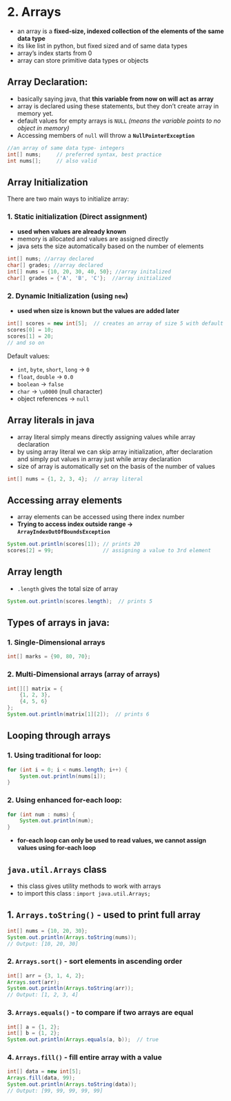 # 2. Arrays

- an array is a **fixed-size, indexed collection of the elements of the same data type**
- its like  list in python, but fixed sized and of same data types
- array’s index starts from 0
- array can store primitive data types or objects

## Array Declaration:

- basically saying java, that **this variable from now on will act as array**
- array is declared using these statements, but they don’t create array in memory yet.
- default values for empty arrays is `NULL` *(means the variable points to no object in memory)*
- Accessing members of `null` will throw a **`NullPointerException`**

```java
//an array of same data type- integers
int[] nums;     // preferred syntax, best practice
int nums[];     // also valid
```

## Array Initialization

There are two main ways to initialize array:

### 1. Static initialization (Direct assignment)

- **used when values are already known**
- memory is allocated and values are assigned directly
- java sets the size automatically based on the number of elements

```java
int[] nums; //array declared
char[] grades; //array declared
int[] nums = {10, 20, 30, 40, 50}; //array initalized
char[] grades = {'A', 'B', 'C'};  //array initialized
```

### 2. Dynamic Initialization (using `new`)

- **used when size is known but the values are added later**

```java
int[] scores = new int[5];  // creates an array of size 5 with default values 0
scores[0] = 10;
scores[1] = 20;
// and so on
```

Default values:

- `int`, `byte`, `short`, `long` → `0`
- `float`, `double` → `0.0`
- `boolean` → `false`
- `char` → `\u0000` (null character)
- object references → `null`

## Array literals in java

- array literal simply means directly assigning values while array declaration
- by using array literal we can skip array initialization, after declaration and simply put values in array just while array declaration
- size of array is automatically set on the basis of the number of values

```java
int[] nums = {1, 2, 3, 4};  // array literal

```

## Accessing array elements

- array elements can be accessed using there index number
- **Trying to access index outside range → `ArrayIndexOutOfBoundsException`**

```java
System.out.println(scores[1]); // prints 20
scores[2] = 99;                // assigning a value to 3rd element
```

## Array length

- `.length` gives the total size of array

```java
System.out.println(scores.length);  // prints 5
```

## Types of arrays in java:

### 1. Single-Dimensional arrays

```java
int[] marks = {90, 80, 70};
```

### 2. Multi-Dimensional arrays (array of arrays)

```java
int[][] matrix = {
    {1, 2, 3},
    {4, 5, 6}
};
System.out.println(matrix[1][2]);  // prints 6
```

## Looping through arrays

### 1. Using traditional for loop:

```java
for (int i = 0; i < nums.length; i++) {
    System.out.println(nums[i]);
}
```

### 2. Using enhanced for-each loop:

```java
for (int num : nums) {
    System.out.println(num);
}
```

- **for-each loop can only be used to read values, we cannot assign values using for-each loop**

## `java.util.Arrays` class

- this class gives utility methods to work with arrays
- to import this class : `import java.util.Arrays;`

  

## 1. `Arrays.toString()`  - used to print full array

```java
int[] nums = {10, 20, 30};
System.out.println(Arrays.toString(nums));  
// Output: [10, 20, 30]
```

### 2. `Arrays.sort()`  - sort elements in ascending order

```java
int[] arr = {3, 1, 4, 2};
Arrays.sort(arr);
System.out.println(Arrays.toString(arr));  
// Output: [1, 2, 3, 4]
```

### 3. `Arrays.equals()` - to compare if two arrays are equal

```java
int[] a = {1, 2};
int[] b = {1, 2};
System.out.println(Arrays.equals(a, b));  // true
```

### 4. `Arrays.fill()`  - fill entire array with a value

```java
int[] data = new int[5];
Arrays.fill(data, 99);
System.out.println(Arrays.toString(data));  
// Output: [99, 99, 99, 99, 99]
```